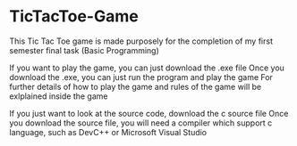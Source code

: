 # TicTacToe-Game
This Tic Tac Toe game is made purposely for the completion of my first semester final task (Basic Programming)

If you want to play the game, you can just download the .exe file 
Once you download the .exe, you can just run the program and play the game
For further details of how to play the game and rules of the game will be exlplained inside the game

If you just want to look at the source code, download the c source file
Once you download the source file, you will need a compiler which support c language, such as DevC++ or Microsoft Visual Studio
